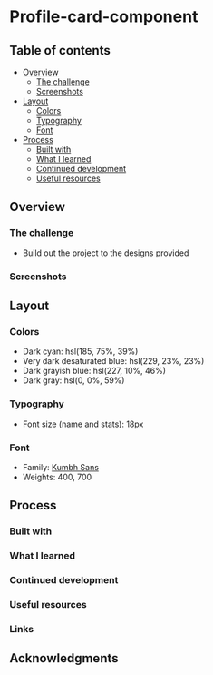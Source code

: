 # Profile-card-component

## Table of contents

- [Overview](#overview)
  - [The challenge](#rge-challenge)
  - [Screenshots](#screenshots)
- [Layout](#layout)
  - [Colors](#colors)
  - [Typography](#typography)
  - [Font](#font)
- [Process](#process)
  - [Built with](#built-with)
  - [What I learned](#what-i-learned)
  - [Continued development](#continued-development)
  - [Useful resources](#useful-resources)

## Overview

### The challenge

- Build out the project to the designs provided

### Screenshots

## Layout

### Colors

- Dark cyan: hsl(185, 75%, 39%)
- Very dark desaturated blue: hsl(229, 23%, 23%)
- Dark grayish blue: hsl(227, 10%, 46%)
- Dark gray: hsl(0, 0%, 59%)

### Typography

- Font size (name and stats): 18px

### Font

- Family: [Kumbh Sans](https://fonts.google.com/specimen/Kumbh+Sans)
- Weights: 400, 700

## Process

### Built with

### What I learned

### Continued development

### Useful resources

### Links

## Acknowledgments
